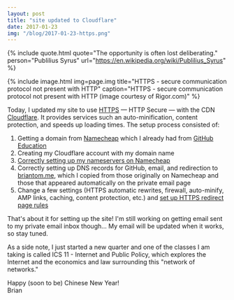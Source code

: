 ```yaml
---
layout: post
title: "site updated to Cloudflare"
date: 2017-01-23
img: "/blog/2017-01-23-https.png"
---
```


{% include quote.html
    quote="The opportunity is often lost deliberating."
    person="Publilius Syrus"
    url="https://en.wikipedia.org/wiki/Publilius_Syrus" %}

{% include image.html
    img=page.img
    title="HTTPS - secure communication protocol not present with HTTP"
    caption="HTTPS - secure communication protocol not present with HTTP (image courtesy of Rigor.com)" %}

Today, I updated my site to use [HTTPS](https://en.wikipedia.org/wiki/HTTPS) &mdash; HTTP Secure &mdash; with the CDN [Cloudflare](https://www.cloudflare.com). It provides services such an auto-minification, content protection, and speeds up loading times. The setup process consisted of:

1. Getting a domain from [Namecheap](https://www.namecheap.com) which I already had from [GitHub Education](https://education.github.com/)
2. Creating my Cloudflare account with my domain name
3. [Correctly setting up my nameservers on Namecheap](https://www.namecheap.com/support/knowledgebase/article.aspx/9607/2210/how-to-set-up-dns-records-for-your-domain-in-cloudflare-account)
4. Correctly setting up DNS records for GitHub, email, and redirection to [briantom.me](briantom.me), which I copied from those originally on Namecheap and those that appeared automatically on the private email page
5. Change a few settings (HTTPS automatic rewrites, firewall, auto-minify, AMP links, caching, content protection, etc.) and [set up HTTPS redirect page rules](https://www.cloudflare.com/features-page-rules/must-use-page-rules/)

That's about it for setting up the site! I'm still working on getting email sent to my private email inbox though...
My email will be updated when it works, so stay tuned.

As a side note, I just started a new quarter and one of the classes I am taking is called ICS 11 - Internet and Public Policy, which explores the Internet and the economics and law surrounding this "network of networks."

Happy (soon to be) Chinese New Year!<br>
Brian
